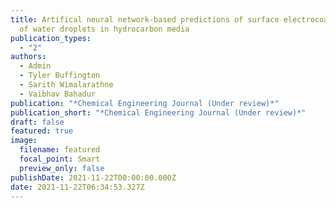 ```yaml
---
title: Artifical neural network-based predictions of surface electrocoalescence
  of water droplets in hydrocarbon media
publication_types:
  - "2"
authors:
  - Admin
  - Tyler Buffington
  - Sarith Wimalarathne
  - Vaibhav Bahadur
publication: "*Chemical Engineering Journal (Under review)*"
publication_short: "*Chemical Engineering Journal (Under review)*"
draft: false
featured: true
image:
  filename: featured
  focal_point: Smart
  preview_only: false
publishDate: 2021-11-22T00:00:00.000Z
date: 2021-11-22T06:34:53.327Z
---
```

